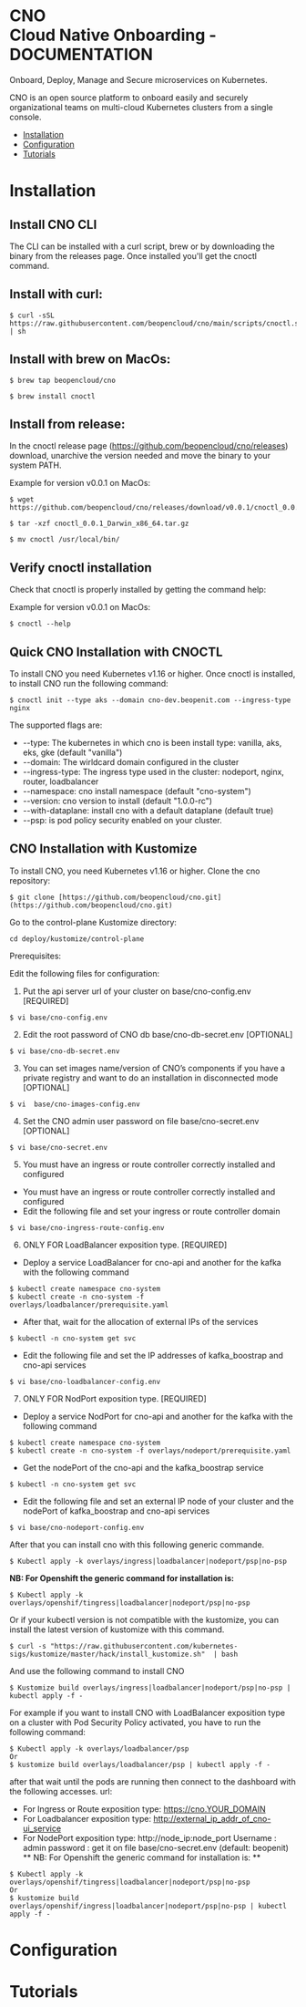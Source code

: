  
# CNO<br/>Cloud Native Onboarding - DOCUMENTATION

Onboard, Deploy, Manage and Secure microservices on Kubernetes.

CNO is an open source platform to onboard easily and securely organizational teams on multi-cloud Kubernetes clusters from a single console.

*  [Installation](#Installation)
*  [Configuration](#Configuration)
*  [Tutorials](#Tutorials)

# Installation

## **Install CNO CLI**

The CLI can be installed with a curl script, brew or by downloading the binary from the releases page. Once installed you'll get the cnoctl command.

## Install with curl:

```
$ curl -sSL https://raw.githubusercontent.com/beopencloud/cno/main/scripts/cnoctl.sh | sh
```

## Install with brew on MacOs:

```
$ brew tap beopencloud/cno
```

```
$ brew install cnoctl
```

## Install from release:

In the cnoctl release page (https://github.com/beopencloud/cno/releases) download, unarchive the version needed and move the binary to your system PATH.

Example for version v0.0.1 on MacOs:

```
$ wget https://github.com/beopencloud/cno/releases/download/v0.0.1/cnoctl_0.0.1_Darwin_x86_64.tar.gz
```
```
$ tar -xzf cnoctl_0.0.1_Darwin_x86_64.tar.gz
```
```
$ mv cnoctl /usr/local/bin/
```

## Verify cnoctl installation

Check that cnoctl is properly installed by getting the command help:

Example for version v0.0.1 on MacOs:

```
$ cnoctl --help
```

## **Quick CNO Installation with CNOCTL**

To install CNO you need Kubernetes v1.16 or higher.
Once cnoctl is installed, to install CNO run the following command:
```
$ cnoctl init --type aks --domain cno-dev.beopenit.com --ingress-type nginx
```
The supported flags are:
* --type: The kubernetes in which cno is been install type: vanilla, aks, eks, gke (default "vanilla")
* --domain: The wirldcard domain configured in the cluster
* --ingress-type: The ingress type used in the cluster: nodeport, nginx, router, loadbalancer
* --namespace: cno install namespace (default "cno-system")
* --version: cno version to install (default "1.0.0-rc")
* --with-dataplane: install cno with a default dataplane (default true)
* --psp: is pod policy security enabled on your cluster.

## **CNO Installation with Kustomize**

To install CNO, you need Kubernetes v1.16 or higher. Clone the cno repository:
```
$ git clone [https://github.com/beopencloud/cno.git](https://github.com/beopencloud/cno.git)
```
Go to the control-plane Kustomize directory:
```
cd deploy/kustomize/control-plane
```
Prerequisites:

Edit the following files for configuration:

1.  Put the api server url of your cluster on base/cno-config.env [REQUIRED]
 ```
$ vi base/cno-config.env
```
2.  Edit the root password of CNO db base/cno-db-secret.env [OPTIONAL]
  ```
$ vi base/cno-db-secret.env
```
 
3.  You can set images name/version of CNO’s components if you have a private registry and want to do an installation in disconnected mode [OPTIONAL]
```
$ vi  base/cno-images-config.env
```
4. Set the CNO admin user password on file base/cno-secret.env [OPTIONAL]
```
$ vi base/cno-secret.env
```
5.  You must have an ingress or route controller correctly installed and configured
- You must have an ingress or route controller correctly installed and configured
- Edit the following file and set your ingress or route controller domain
```
$ vi base/cno-ingress-route-config.env
```
6. ONLY FOR LoadBalancer exposition type. [REQUIRED]
- Deploy a service LoadBalancer for cno-api and another for the kafka with the following command
```
$ kubectl create namespace cno-system
$ kubectl create -n cno-system -f overlays/loadbalancer/prerequisite.yaml
```
- After that, wait for the allocation of external IPs of the services
```
$ kubectl -n cno-system get svc
```
- Edit the following file and set the IP addresses of kafka_boostrap and cno-api services
```
$ vi base/cno-loadbalancer-config.env
```
7. ONLY FOR NodPort exposition type. [REQUIRED]
- Deploy a service NodPort for cno-api and another for the kafka with the following command
```
$ kubectl create namespace cno-system
$ kubectl create -n cno-system -f overlays/nodeport/prerequisite.yaml
```
- Get the nodePort of the cno-api and the kafka_boostrap service
```
$ kubectl -n cno-system get svc
```
- Edit the following file and set an external IP node of your cluster and the nodePort of kafka_boostrap and cno-api services
```
$ vi base/cno-nodeport-config.env
```
After that you can install cno with this following generic commande.
```
$ Kubectl apply -k overlays/ingress|loadbalancer|nodeport/psp|no-psp
```
**NB: For Openshift the generic command for installation is:**
```
$ Kubectl apply -k overlays/openshif/tingress|loadbalancer|nodeport/psp|no-psp
```
Or if your kubectl version is not compatible with the kustomize, you can install the latest version of kustomize with this command.
```
$ curl -s "https://raw.githubusercontent.com/kubernetes-sigs/kustomize/master/hack/install_kustomize.sh"  | bash
```
And use the following command to install CNO
```
$ Kustomize build overlays/ingress|loadbalancer|nodeport/psp|no-psp | kubectl apply -f -
```
For example if you want to install CNO with LoadBalancer exposition type on a cluster with Pod Security Policy activated, you have to run the following command:
```
$ Kubectl apply -k overlays/loadbalancer/psp
Or
$ kustomize build overlays/loadbalancer/psp | kubectl apply -f -
```
after that wait until the pods are running then connect to the dashboard with the following accesses.
url: 
-  For Ingress or Route exposition type: https://cno.YOUR_DOMAIN
- For Loadbalancer exposition type: [http://external_ip_addr_of_cno-ui_service](http://external_ip_addr_of_cno-ui_service)
-   For NodePort exposition type: http://node_ip:node_port
Username : admin
password : get it on file base/cno-secret.env (default: beopenit)
** NB: For Openshift the generic command for installation is: **
```
$ Kubectl apply -k overlays/openshif/tingress|loadbalancer|nodeport/psp|no-psp
Or
$ kustomize build overlays/openshif/ingress|loadbalancer|nodeport/psp|no-psp | kubectl apply -f -
```

# Configuration
# Tutorials
